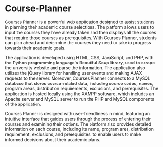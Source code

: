 # Course-Planner

Courses Planner is a powerful web application designed to assist students in planning their academic course selections. The platform allows users to input the courses they have already taken and then displays all the courses that require those courses as prerequisites. With Courses Planner, students can plan ahead and determine the courses they need to take to progress towards their academic goals.

The application is developed using HTML, CSS, JavaScript, and PHP, with the Python programming language's Beautiful Soup library, used to scrape the university website and parse the information. The application also utilizes the jQuery library for handling user events and making AJAX requests to the server. Moreover, Courses Planner connects to a MySQL database that stores course-related data, including course codes, names, program areas, distribution requirements, exclusions, and prerequisites. The application is hosted locally using the XAMPP software, which includes an Apache server and MySQL server to run the PHP and MySQL components of the application.

Courses Planner is designed with user-friendliness in mind, featuring an intuitive interface that guides users through the process of entering their courses and examining their options. The platform also provides detailed information on each course, including its name, program area, distribution requirement, exclusions, and prerequisites, to enable users to make informed decisions about their academic plans.
